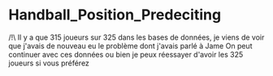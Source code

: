 # Handball_Position_Predeciting

/!\ Il y a que 315 joueurs sur 325 dans les bases de données, je viens de voir que j'avais de nouveau eu le problème dont j'avais parlé à Jame
On peut continuer avec ces données ou bien je peux réessayer d'avoir les 325 joueurs si vous préférez
